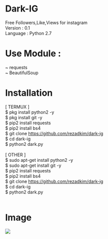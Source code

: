 # Dark-IG
Free Followers,Like,Views for instagram<br>
Version : 0.1<br>
Language : Python 2.7

# Use Module :
~ requests<br>
~ BeautifulSoup<br>

# Installation
[ TERMUX ]<br>
$ pkg install python2 -y<br>
$ pkg install git -y<br>
$ pip2 install requests<br>
$ pip2 install bs4<br>
$ git clone https://github.com/rezadkim/dark-ig<br>
$ cd dark-ig<br>
$ python2 dark.py<br>
<br>
[ OTHER ]<br>
$ sudo apt-get install python2 -y<br>
$ sudo apt-get install git -y<br>
$ pip2 install requests<br>
$ pip2 install bs4<br>
$ git clone https://github.com/rezadkim/dark-ig<br>
$ cd dark-ig<br>
$ python2 dark.py<br>
<br>

# Image

<img src="https://raw.githubusercontent.com/rezadkim/dark-ig/master/WhatsApp%20Image%202020-04-05%20at%2011.36.21%20AM.jpeg">
